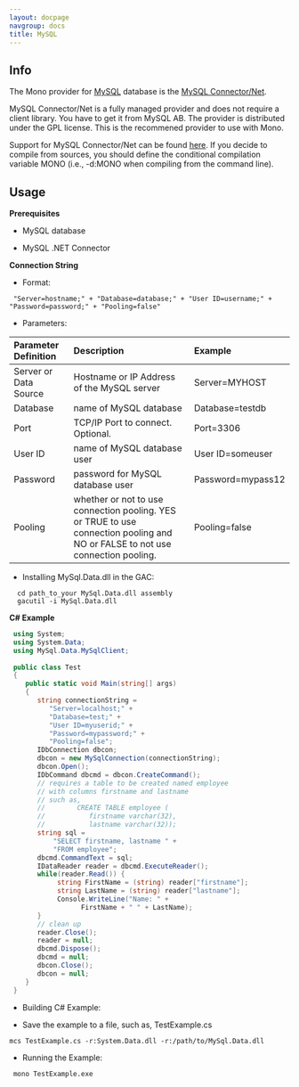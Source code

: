 ```yaml
---
layout: docpage
navgroup: docs
title: MySQL
---
```


Info
----

The Mono provider for [MySQL](http://www.mysql.com/) database is the [MySQL Connector/Net](http://dev.mysql.com/downloads/connector/net/).

MySQL Connector/Net is a fully managed provider and does not require a client library. You have to get it from MySQL AB. The provider is distributed under the GPL license. This is the recommened provider to use with Mono.

Support for MySQL Connector/Net can be found [here](http://dev.mysql.com/support/). If you decide to compile from sources, you should define the conditional compilation variable MONO (i.e., -d:MONO when compiling from the command line).

Usage
-----

**Prerequisites**

-   MySQL database

-   MySQL .NET Connector

**Connection String**

-   Format:

<!-- -->

     "Server=hostname;" + "Database=database;" + "User ID=username;" + "Password=password;" + "Pooling=false"

-   Parameters:

|Parameter Definition|Description|Example|
|:-------------------|:----------|:------|
|Server or Data Source|Hostname or IP Address of the MySQL server|Server=MYHOST|
|Database|name of MySQL database|Database=testdb|
|Port|TCP/IP Port to connect. Optional.|Port=3306|
|User ID|name of MySQL database user|User ID=someuser|
|Password|password for MySQL database user|Password=mypass12|
|Pooling|whether or not to use connection pooling. YES or TRUE to use connection pooling and NO or FALSE to not use connection pooling.|Pooling=false|

-   Installing MySql.Data.dll in the GAC:

<!-- -->

      cd path_to_your MySql.Data.dll assembly
      gacutil -i MySql.Data.dll

**C\# Example**

``` csharp
 using System;
 using System.Data;
 using MySql.Data.MySqlClient;
 
 public class Test
 {
    public static void Main(string[] args)
    {
       string connectionString =
          "Server=localhost;" +
          "Database=test;" +
          "User ID=myuserid;" +
          "Password=mypassword;" +
          "Pooling=false";
       IDbConnection dbcon;
       dbcon = new MySqlConnection(connectionString);
       dbcon.Open();
       IDbCommand dbcmd = dbcon.CreateCommand();
       // requires a table to be created named employee
       // with columns firstname and lastname
       // such as,
       //        CREATE TABLE employee (
       //           firstname varchar(32),
       //           lastname varchar(32));
       string sql =
           "SELECT firstname, lastname " +
           "FROM employee";
       dbcmd.CommandText = sql;
       IDataReader reader = dbcmd.ExecuteReader();
       while(reader.Read()) {
            string FirstName = (string) reader["firstname"];
            string LastName = (string) reader["lastname"];
            Console.WriteLine("Name: " +
                  FirstName + " " + LastName);
       }
       // clean up
       reader.Close();
       reader = null;
       dbcmd.Dispose();
       dbcmd = null;
       dbcon.Close();
       dbcon = null;
    }
 }
```

-   Building C\# Example:

-   Save the example to a file, such as, TestExample.cs

<!-- -->

    mcs TestExample.cs -r:System.Data.dll -r:/path/to/MySql.Data.dll

-   Running the Example:

<!-- -->

     mono TestExample.exe 

